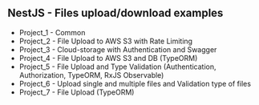 ## NestJS - Files upload/download examples

- Project_1 - Common
- Project_2 - File Upload to AWS S3 with Rate Limiting
- Project_3 - Cloud-storage with Authentication and Swagger
- Project_4 - File Upload to AWS S3 and DB (TypeORM)
- Project_5 - File Upload and Type Validation (Authentication, Authorization, TypeORM, RxJS Observable)
- Project_6 - Upload single and multiple files and Validation type of files
- Project_7 - File Upload (TypeORM)
